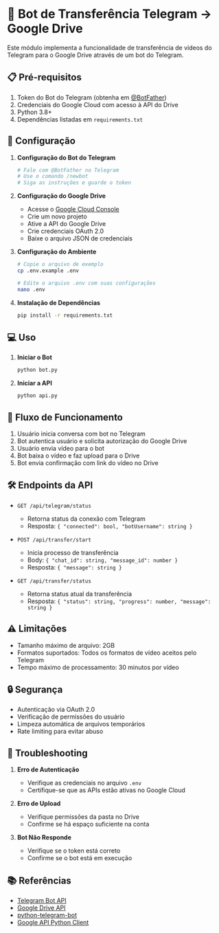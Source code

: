 # 🤖 Bot de Transferência Telegram → Google Drive

Este módulo implementa a funcionalidade de transferência de vídeos do Telegram para o Google Drive através de um bot do Telegram.

## 📋 Pré-requisitos

1. Token do Bot do Telegram (obtenha em [@BotFather](https://t.me/botfather))
2. Credenciais do Google Cloud com acesso à API do Drive
3. Python 3.8+
4. Dependências listadas em `requirements.txt`

## 🚀 Configuração

1. **Configuração do Bot do Telegram**
   ```bash
   # Fale com @BotFather no Telegram
   # Use o comando /newbot
   # Siga as instruções e guarde o token
   ```

2. **Configuração do Google Drive**
   - Acesse o [Google Cloud Console](https://console.cloud.google.com)
   - Crie um novo projeto
   - Ative a API do Google Drive
   - Crie credenciais OAuth 2.0
   - Baixe o arquivo JSON de credenciais

3. **Configuração do Ambiente**
   ```bash
   # Copie o arquivo de exemplo
   cp .env.example .env
   
   # Edite o arquivo .env com suas configurações
   nano .env
   ```

4. **Instalação de Dependências**
   ```bash
   pip install -r requirements.txt
   ```

## 💻 Uso

1. **Iniciar o Bot**
   ```bash
   python bot.py
   ```

2. **Iniciar a API**
   ```bash
   python api.py
   ```

## 🔄 Fluxo de Funcionamento

1. Usuário inicia conversa com bot no Telegram
2. Bot autentica usuário e solicita autorização do Google Drive
3. Usuário envia vídeo para o bot
4. Bot baixa o vídeo e faz upload para o Drive
5. Bot envia confirmação com link do vídeo no Drive

## 🛠️ Endpoints da API

- `GET /api/telegram/status`
  - Retorna status da conexão com Telegram
  - Resposta: `{ "connected": bool, "botUsername": string }`

- `POST /api/transfer/start`
  - Inicia processo de transferência
  - Body: `{ "chat_id": string, "message_id": number }`
  - Resposta: `{ "message": string }`

- `GET /api/transfer/status`
  - Retorna status atual da transferência
  - Resposta: `{ "status": string, "progress": number, "message": string }`

## ⚠️ Limitações

- Tamanho máximo de arquivo: 2GB
- Formatos suportados: Todos os formatos de vídeo aceitos pelo Telegram
- Tempo máximo de processamento: 30 minutos por vídeo

## 🔒 Segurança

- Autenticação via OAuth 2.0
- Verificação de permissões do usuário
- Limpeza automática de arquivos temporários
- Rate limiting para evitar abuso

## 🐛 Troubleshooting

1. **Erro de Autenticação**
   - Verifique as credenciais no arquivo `.env`
   - Certifique-se que as APIs estão ativas no Google Cloud

2. **Erro de Upload**
   - Verifique permissões da pasta no Drive
   - Confirme se há espaço suficiente na conta

3. **Bot Não Responde**
   - Verifique se o token está correto
   - Confirme se o bot está em execução

## 📚 Referências

- [Telegram Bot API](https://core.telegram.org/bots/api)
- [Google Drive API](https://developers.google.com/drive/api/v3/reference)
- [python-telegram-bot](https://python-telegram-bot.org/)
- [Google API Python Client](https://github.com/googleapis/google-api-python-client) 